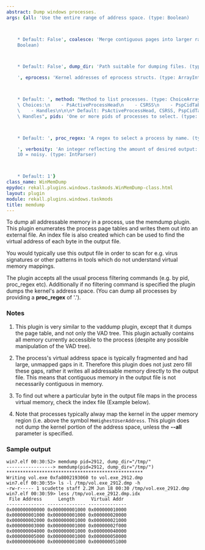 ```yaml
---
abstract: Dump windows processes.
args: {all: 'Use the entire range of address space. (type: Boolean)



    * Default: False', coalesce: 'Merge contiguous pages into larger ranges. (type:
    Boolean)



    * Default: False', dump_dir: 'Path suitable for dumping files. (type: String)

    ', eprocess: 'Kernel addresses of eprocess structs. (type: ArrayIntParser)



    * Default: ', method: "Method to list processes. (type: ChoiceArray)\n\n\n* Valid\
    \ Choices:\n    - PsActiveProcessHead\n    - CSRSS\n    - PspCidTable\n    - Sessions\n\
    \    - Handles\n\n\n* Default: PsActiveProcessHead, CSRSS, PspCidTable, Sessions,\
    \ Handles", pids: 'One or more pids of processes to select. (type: ArrayIntParser)



    * Default: ', proc_regex: 'A regex to select a process by name. (type: RegEx)

    ', verbosity: 'An integer reflecting the amount of desired output: 0 = quiet,
    10 = noisy. (type: IntParser)



    * Default: 1'}
class_name: WinMemDump
epydoc: rekall.plugins.windows.taskmods.WinMemDump-class.html
layout: plugin
module: rekall.plugins.windows.taskmods
title: memdump
---
```


To dump all addressable memory in a process, use the memdump plugin. This plugin
enumerates the process page tables and writes them out into an external file. An
index file is also created which can be used to find the virtual address of each
byte in the output file.

You would typically use this output file in order to scan for e.g. virus
signatures or other patterns in tools which do not understand virtual memory
mappings.

The plugin accepts all the usual process filtering commands (e.g. by pid,
proc_regex etc). Additionally if no filtering command is specified the plugin
dumps the kernel's address space. (You can dump all processes by providing a
**proc_regex** of '.').

### Notes

1. This plugin is very similar to the vaddump plugin, except that it dumps the
   page table, and not only the VAD tree. This plugin actually contains all
   memory currently accessible to the process (despite any possible manipulation
   of the VAD tree).

2. The process's virtual address space is typically fragmented and had large,
   unmapped gaps in it. Therefore this plugin does not just zero fill these
   gaps, rather it writes all addressable memory directly to the output
   file. This means that contiguous memory in the output file is not necessarily
   contiguous in memory.

3. To find out where a particular byte in the output file maps in the process
   virtual memory, check the index file (Example below).

4. Note that processes typically alway map the kernel in the upper memory region
   (i.e. above the symbol `MmHighestUserAddress`. This plugin does not dump the
   kernel portion of the address space, unless the **--all** parameter is
   specified.


### Sample output

```
win7.elf 00:30:52> memdump pid=2912, dump_dir="/tmp/"
-----------------> memdump(pid=2912, dump_dir="/tmp/")
**************************************************
Writing vol.exe 0xfa8002193060 to vol.exe_2912.dmp
win7.elf 00:30:55> ls -l /tmp/vol.exe_2912.dmp -h
-rw-r----- 1 scudette staff 2.2M Jun 18 00:30 /tmp/vol.exe_2912.dmp
win7.elf 00:30:59> less /tmp/vol.exe_2912.dmp.idx
 File Address      Length      Virtual Addr
-------------- -------------- --------------
0x000000000000 0x000000001000 0x000000010000
0x000000001000 0x000000001000 0x000000020000
0x000000002000 0x000000001000 0x000000021000
0x000000003000 0x000000001000 0x00000002f000
0x000000004000 0x000000001000 0x000000040000
0x000000005000 0x000000001000 0x000000050000
0x000000006000 0x000000001000 0x000000051000
```